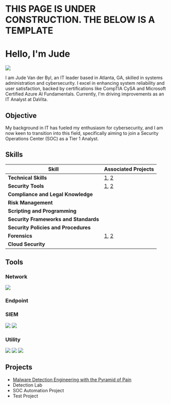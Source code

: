 
# THIS PAGE IS UNDER CONSTRUCTION. THE BELOW IS A TEMPLATE
# Hello, I'm Jude
<a href="https://www.linkedin.com/in/judevdbyl/"><img src="https://img.shields.io/badge/-LinkedIn-0072b1?&style=for-the-badge&logo=linkedin&logoColor=white" /></a>

I am Jude Van der Byl, an IT leader based in Atlanta, GA, skilled in systems administration and cybersecurity. I excel in enhancing system reliability and user satisfaction, backed by certifications like CompTIA CySA and Microsoft Certified Azure AI Fundamentals. Currently, I'm driving improvements as an IT Analyst at DaVita.

## Objective

My background in IT has fueled my enthusiasm for cybersecurity, and I am now keen to transition into this field, specifically aiming to join a Security Operations Center (SOC) as a Tier 1 Analyst.

## Skills

| Skill                                | Associated Projects                                                                                              |
|--------------------------------------|------------------------------------------------------------------------------------------------------------------|
| **Technical Skills**                 | [1](https://github.com/JudeVdByl/PicoSecure-Threat-Simulation-and-Detection-Challenge/blob/main/README.md#tools-used), [2](https://github.com/JudeVdByl/Email-Threat-Analysis-Using-Cisco-Talos-Intelligence/blob/main/README.md) |
| **Security Tools**                   | [1](https://github.com/JudeVdByl/PicoSecure-Threat-Simulation-and-Detection-Challenge/blob/main/README.md#tools-used), [2](https://github.com/JudeVdByl/Email-Threat-Analysis-Using-Cisco-Talos-Intelligence/blob/main/README.md) |
| **Compliance and Legal Knowledge**   |                                                                                                                  |
| **Risk Management**                  |                                                                                                                  |
| **Scripting and Programming**        |                                                                                                                  |
| **Security Frameworks and Standards**|                                                                                                                  |
| **Security Policies and Procedures** |                                                                                                                  |
| **Forensics**                        | [1](https://github.com/JudeVdByl/PicoSecure-Threat-Simulation-and-Detection-Challenge/blob/main/README.md#tools-used), [2](https://github.com/JudeVdByl/Email-Threat-Analysis-Using-Cisco-Talos-Intelligence/blob/main/README.md) |
| **Cloud Security**                   |                                                                                                                  |
## Tools

### Network
<img src="https://img.shields.io/badge/-Wireshark-306998?style=for-the-badge&logo=Wireshark&logoColor=white" />

### Endpoint


### SIEM
<img src="https://img.shields.io/badge/-Cisco%20Talos%20Intelligence-FF5733?style=for-the-badge&logo=Cisco&logoColor=white" /> <img src="https://img.shields.io/badge/-PicoSecure-5A5A5A?style=for-the-badge&logo=Secure&logoColor=white" />

### Utility
<img src="https://img.shields.io/badge/-CyberChef-00A4CC?style=for-the-badge&logo=Chef&logoColor=white" /> <img src="https://img.shields.io/badge/-PhishTool-FF6600?style=for-the-badge&logo=Phishing&logoColor=white" />
<img src="https://img.shields.io/badge/-Thunderbird-4A90E2?style=for-the-badge&logo=Thunderbird&logoColor=white" />



## Projects
- <a href="https://github.com/JudeVdByl/PicoSecure-Threat-Simulation-and-Detection-Challenge/blob/main/README.md#tools-used">Malware Detection Engineering with the Pyramid of Pain</a>
- Detection Lab
- SOC Automation Project
- Test Project
